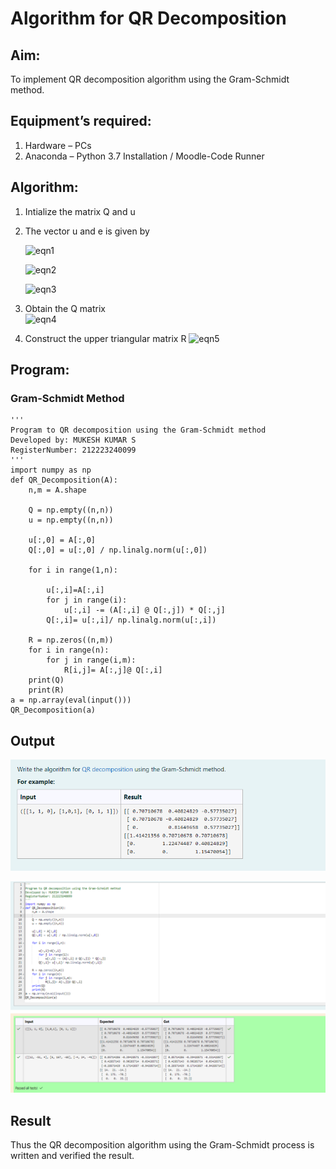 # Algorithm for QR Decomposition
## Aim:
To implement QR decomposition algorithm using the Gram-Schmidt method.
## Equipment’s required:
1.	Hardware – PCs
2.	Anaconda – Python 3.7 Installation / Moodle-Code Runner
## Algorithm:
1.	Intialize the matrix Q and u
2.	The vector u and e is given by

    ![eqn1](./ex4.jpg)

    ![eqn2](./ex6.jpg)

    ![eqn3](./ex3.jpg)

3.	Obtain the Q matrix   
    ![eqn4](./ex1.jpg)
4.	Construct the upper triangular matrix R
    ![eqn5](./ex2.jpg)



## Program:
### Gram-Schmidt Method
```
''' 
Program to QR decomposition using the Gram-Schmidt method
Developed by: MUKESH KUMAR S
RegisterNumber: 212223240099
'''
import numpy as np
def QR_Decomposition(A):
    n,m = A.shape
    
    Q = np.empty((n,n))
    u = np.empty((n,n))
    
    u[:,0] = A[:,0]
    Q[:,0] = u[:,0] / np.linalg.norm(u[:,0])
    
    for i in range(1,n):
        
        u[:,i]=A[:,i]
        for j in range(i):
            u[:,i] -= (A[:,i] @ Q[:,j]) * Q[:,j]
        Q[:,i]= u[:,i]/ np.linalg.norm(u[:,i])
    
    R = np.zeros((n,m))
    for i in range(n):
        for j in range(i,m):
            R[i,j]= A[:,j]@ Q[:,i]
    print(Q)
    print(R)
a = np.array(eval(input()))
QR_Decomposition(a)
```

## Output
![alt text](<Screenshot 2024-05-06 140858.png>)

![alt text](<Screenshot 2024-05-06 140934.png>)

## Result
Thus the QR decomposition algorithm using the Gram-Schmidt process is written and verified the result.